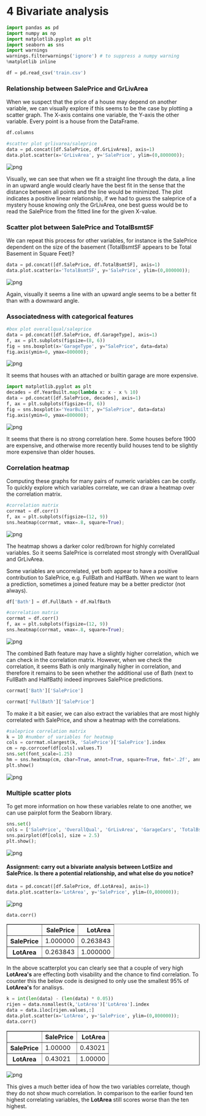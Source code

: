 
# 4 Bivariate analysis


```python
import pandas as pd
import numpy as np
import matplotlib.pyplot as plt
import seaborn as sns
import warnings
warnings.filterwarnings('ignore') # to suppress a numpy warning
%matplotlib inline
```


```python
df = pd.read_csv('train.csv')
```

### Relationship between SalePrice and GrLivArea

When we suspect that the price of a house may depend on another variable, we can visually explore if this seems to be the case by plotting a scatter graph. The X-axis contains one variable, the Y-axis the other variable. Every point is a house from the DataFrame.


```python
df.columns
```


```python
#scatter plot grlivarea/saleprice
data = pd.concat([df.SalePrice, df.GrLivArea], axis=1)
data.plot.scatter(x='GrLivArea', y='SalePrice', ylim=(0,800000));
```


![png](output_5_0.png)


Visually, we can see that when we fit a straight line through the data, a line in an upward angle would clearly have the best fit in the sense that the distance between all points and the line would be minimized. The plot indicates a positive linear relationship, if we had to guess the saleprice of a mystery house knowing only the GrLivArea, one best guess would be to read the SalePrice from the fitted line for the given X-value.

### Scatter plot between SalePrice and TotalBsmtSF

We can repeat this process for other variables, for instance is the SalePrice dependent on the size of the basement (TotalBsmtSF appears to be Total Basement in Square Feet)?


```python
data = pd.concat([df.SalePrice, df.TotalBsmtSF], axis=1)
data.plot.scatter(x='TotalBsmtSF', y='SalePrice', ylim=(0,800000));
```


![png](output_8_0.png)


Again, visually it seems a line with an upward angle seems to be a better fit than with a downward angle.

### Associatedness with categorical features


```python
#box plot overallqual/saleprice
data = pd.concat([df.SalePrice, df.GarageType], axis=1)
f, ax = plt.subplots(figsize=(8, 6))
fig = sns.boxplot(x='GarageType', y="SalePrice", data=data)
fig.axis(ymin=0, ymax=800000);
```


![png](output_11_0.png)


It seems that houses with an attached or builtin garage are more expensive.


```python
import matplotlib.pyplot as plt
decades = df.YearBuilt.map(lambda x: x - x % 10)
data = pd.concat([df.SalePrice, decades], axis=1)
f, ax = plt.subplots(figsize=(8, 6))
fig = sns.boxplot(x='YearBuilt', y="SalePrice", data=data)
fig.axis(ymin=0, ymax=800000);
```


![png](output_13_0.png)


It seems that there is no strong correlation here. Some houses before 1900 are expensive, and otherwise more recently build houses tend to be slightly more expensive than older houses.

### Correlation heatmap

Computing these graphs for many pairs of numeric variables can be costly. To quickly explore which variables correlate, we can draw a heatmap over the correlation matrix.


```python
#correlation matrix
corrmat = df.corr()
f, ax = plt.subplots(figsize=(12, 9))
sns.heatmap(corrmat, vmax=.8, square=True);
```


![png](output_16_0.png)


The heatmap shows a darker color red/brown for highly correlated variables. So it seems SalePrice is correlated most strongly with OverallQual and GrLivArea.

Some variables are uncorrelated, yet both appear to have a positive contribution to SalePrice, e.g. FullBath and HalfBath. When we want to learn a prediction, sometimes a joined feature may be a better predictor (not always).


```python
df['Bath'] = df.FullBath + df.HalfBath
```


```python
#correlation matrix
corrmat = df.corr()
f, ax = plt.subplots(figsize=(12, 9))
sns.heatmap(corrmat, vmax=.8, square=True);
```


![png](output_19_0.png)


The combined Bath feature may have a slightly higher correlation, which we can check in the correlation matrix. However, when we check the correlation, it seems Bath is only marginally higher in correlation, and therefore it remains to be seen whether the additional use of Bath (next to FullBath and HalfBath) indeed improves SalePrice predictions. 


```python
corrmat['Bath']['SalePrice']
```


```python
corrmat['FullBath']['SalePrice']
```

To make it a bit easier, we can also extract the variables that are most highly correlated with SalePrice, and show a heatmap with the correlations. 


```python
#saleprice correlation matrix
k = 10 #number of variables for heatmap
cols = corrmat.nlargest(k, 'SalePrice')['SalePrice'].index
cm = np.corrcoef(df[cols].values.T)
sns.set(font_scale=1.25)
hm = sns.heatmap(cm, cbar=True, annot=True, square=True, fmt='.2f', annot_kws={'size': 10}, yticklabels=cols.values, xticklabels=cols.values)
plt.show()
```


![png](output_24_0.png)


### Multiple scatter plots

To get more information on how these variables relate to one another, we can use pairplot form the Seaborn library.


```python
sns.set()
cols = ['SalePrice', 'OverallQual', 'GrLivArea', 'GarageCars', 'TotalBsmtSF', 'Bath', 'FullBath', 'YearBuilt']
sns.pairplot(df[cols], size = 2.5)
plt.show();
```


![png](output_26_0.png)


#### Assignment: carry out a bivariate analysis between LotSize and SalePrice. Is there a potential relationship, and what else do you notice?


```python
data = pd.concat([df.SalePrice, df.LotArea], axis=1)
data.plot.scatter(x='LotArea', y='SalePrice', ylim=(0,800000));
```


![png](output_28_0.png)



```python
data.corr()
```




<div>
<style>
    .dataframe thead tr:only-child th {
        text-align: right;
    }

    .dataframe thead th {
        text-align: left;
    }

    .dataframe tbody tr th {
        vertical-align: top;
    }
</style>
<table border="1" class="dataframe">
  <thead>
    <tr style="text-align: right;">
      <th></th>
      <th>SalePrice</th>
      <th>LotArea</th>
    </tr>
  </thead>
  <tbody>
    <tr>
      <th>SalePrice</th>
      <td>1.000000</td>
      <td>0.263843</td>
    </tr>
    <tr>
      <th>LotArea</th>
      <td>0.263843</td>
      <td>1.000000</td>
    </tr>
  </tbody>
</table>
</div>



In the above scatterplot you can clearly see that a couple of very high **LotArea's** are effecting both visability and the chance to find correlation.
To counter this the below code is designed to only use the smallest 95% of **LotArea's** for analisys.


```python
k = int(len(data) - (len(data) * 0.05))
rijen = data.nsmallest(k,'LotArea')['LotArea'].index
data = data.iloc[rijen.values,:]
data.plot.scatter(x='LotArea', y='SalePrice', ylim=(0,800000));
data.corr()
```




<div>
<style>
    .dataframe thead tr:only-child th {
        text-align: right;
    }

    .dataframe thead th {
        text-align: left;
    }

    .dataframe tbody tr th {
        vertical-align: top;
    }
</style>
<table border="1" class="dataframe">
  <thead>
    <tr style="text-align: right;">
      <th></th>
      <th>SalePrice</th>
      <th>LotArea</th>
    </tr>
  </thead>
  <tbody>
    <tr>
      <th>SalePrice</th>
      <td>1.00000</td>
      <td>0.43021</td>
    </tr>
    <tr>
      <th>LotArea</th>
      <td>0.43021</td>
      <td>1.00000</td>
    </tr>
  </tbody>
</table>
</div>




![png](output_31_1.png)


This gives a much better idea of how the two variables correlate, though they do not show much correlation. In comparison to the earlier found ten highest correlating variables, the **LotArea** still scores worse than the ten highest.


```python

```
